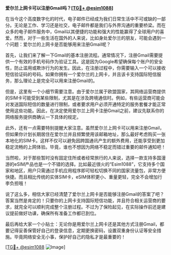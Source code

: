 **爱尔兰上网卡可以注册Gmail吗？[[TG💪+ @esim1088](https://t.me/s/esim1088)]**

在当今这个高度数字化的时代，电子邮件已经成为我们日常生活中不可或缺的一部分。无论是工作、学习还是社交，电子邮件都是我们与外界沟通的重要桥梁。而在众多的电子邮件服务中，Gmail以其便捷的功能和强大的性能赢得了全球用户的喜爱。然而，对于一些生活在国外的人来说，比如身处爱尔兰的朋友，可能会遇到一个问题：爱尔兰的上网卡是否能够用来注册Gmail呢？

首先，让我们来了解一下Gmail的基本注册流程。通常情况下，注册Gmail需要提供一个有效的手机号码作为验证工具。这是因为Google希望确保每个账户的安全性，防止滥用或欺诈行为的发生。因此，在注册过程中，你需要输入一个可以接收短信验证码的号码。如果你拥有一个爱尔兰的上网卡，并且该卡支持国际短信服务，那么理论上是完全可以用来注册Gmail的。

但是，这里有一个小细节需要注意。由于爱尔兰属于欧盟国家，其网络运营商提供的SIM卡可能受到某些限制，尤其是在涉及跨境通信时。例如，有些运营商可能会对发送国际短信的数量进行限制，或者要求用户必须开通特定的服务套餐才能正常使用这些功能。因此，在决定使用爱尔兰上网卡注册Gmail之前，建议先联系你的网络服务提供商确认一下具体的规定。

此外，还有一点需要特别提醒大家注意。虽然爱尔兰上网卡可以用来注册Gmail，但如果你计划长期居住在爱尔兰并且频繁使用该邮箱地址，那么最好考虑购买一张本地化的SIM卡。这样不仅可以避免因跨国通讯产生的额外费用，还能享受到更加稳定流畅的上网体验。毕竟，谁也不想因为网络不稳定而错过重要的邮件通知吧！

当然啦，对于那些暂时没有固定住所或者经常旅行的人来说，选择一款支持多国漫游的eSIM产品也是一个不错的选择。比如最近很火的“Esim1088”，它支持多个国家和地区，用户只需通过手机应用程序即可轻松切换不同的国家流量包，非常方便快捷。而且相比传统的实体SIM卡，eSIM体积更小、重量更轻，完全不会增加行李负担哦！

说了这么多，相信大家已经清楚了爱尔兰上网卡是否能够注册Gmail的答案了吧？答案当然是肯定的！只要你的上网卡支持国际短信功能，并且符合相关运营商的要求，就完全可以顺利完成整个注册过程。不过为了保险起见，在实际操作前还是建议提前做好功课，确保所有准备工作都已到位。

最后再给大家一个小贴士：无论你是用爱尔兰上网卡还是其他方式注册Gmail，都要记得妥善保管好自己的登录信息，定期更换密码，设置双重身份认证等安全措施。毕竟网络安全无小事，保护好自己的隐私才是最重要的！

[[TG💪+ @esim1088](https://t.me/s/esim1088) ![Image](https://i.postimg.cc/4NQfJmqS/Snipaste-2025-05-13-00-14-12.png)]